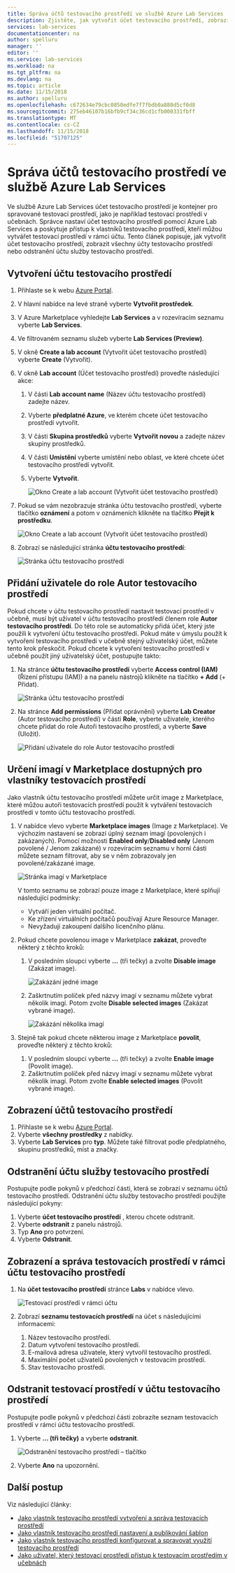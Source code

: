 ```yaml
---
title: Správa účtů testovacího prostředí ve službě Azure Lab Services | Dokumentace Microsoftu
description: Zjistěte, jak vytvořit účet testovacího prostředí, zobrazit všechny účty testovacího prostředí nebo odstranit účet testovacího prostředí v rámci předplatného Azure.
services: lab-services
documentationcenter: na
author: spelluru
manager: ''
editor: ''
ms.service: lab-services
ms.workload: na
ms.tgt_pltfrm: na
ms.devlang: na
ms.topic: article
ms.date: 11/15/2018
ms.author: spelluru
ms.openlocfilehash: c672634e79cbc0850edfe7f7fbdb0a880d5cf0d8
ms.sourcegitcommit: 275eb46107b16bfb9cf34c36cd1cfb000331fbff
ms.translationtype: MT
ms.contentlocale: cs-CZ
ms.lasthandoff: 11/15/2018
ms.locfileid: "51707125"
---
```

# <a name="manage-lab-accounts-in-azure-lab-services"></a>Správa účtů testovacího prostředí ve službě Azure Lab Services 
Ve službě Azure Lab Services účet testovacího prostředí je kontejner pro spravované testovací prostředí, jako je například testovací prostředí v učebnách. Správce nastaví účet testovacího prostředí pomocí Azure Lab Services a poskytuje přístup k vlastníků testovacího prostředí, kteří můžou vytvářet testovací prostředí v rámci účtu. Tento článek popisuje, jak vytvořit účet testovacího prostředí, zobrazit všechny účty testovacího prostředí nebo odstranění účtu služby testovacího prostředí.

## <a name="create-a-lab-account"></a>Vytvoření účtu testovacího prostředí
1. Přihlaste se k webu [Azure Portal](https://portal.azure.com).
2. V hlavní nabídce na levé straně vyberte **Vytvořit prostředek**.
3. V Azure Marketplace vyhledejte **Lab Services** a v rozevíracím seznamu vyberte **Lab Services**. 
4. Ve filtrovaném seznamu služeb vyberte **Lab Services (Preview)**. 
5. V okně **Create a lab account** (Vytvořit účet testovacího prostředí) vyberte **Create** (Vytvořit).
7. V okně **Lab account** (Účet testovacího prostředí) proveďte následující akce: 
    1. V části **Lab account name** (Název účtu testovacího prostředí) zadejte název. 
    2. Vyberte **předplatné Azure**, ve kterém chcete účet testovacího prostředí vytvořit.
    3. V části **Skupina prostředků** vyberte **Vytvořit novou** a zadejte název skupiny prostředků.
    4. V části **Umístění** vyberte umístění nebo oblast, ve které chcete účet testovacího prostředí vytvořit. 
    5. Vyberte **Vytvořit**. 

        ![Okno Create a lab account (Vytvořit účet testovacího prostředí)](../media/how-to-manage-lab-accounts/lab-account-settings.png)
5. Pokud se vám nezobrazuje stránka účtu testovacího prostředí, vyberte tlačítko **oznámení** a potom v oznámeních klikněte na tlačítko **Přejít k prostředku**. 

    ![Okno Create a lab account (Vytvořit účet testovacího prostředí)](../media/how-to-manage-lab-accounts/notification-go-to-resource.png)    
6. Zobrazí se následující stránka **účtu testovacího prostředí**:

    ![Stránka účtu testovacího prostředí](../media/how-to-manage-lab-accounts/lab-account-page.png)

## <a name="add-a-user-to-the-lab-creator-role"></a>Přidání uživatele do role Autor testovacího prostředí
Pokud chcete v účtu testovacího prostředí nastavit testovací prostředí v učebně, musí být uživatel v účtu testovacího prostředí členem role **Autor testovacího prostředí**. Do této role se automaticky přidá účet, který jste použili k vytvoření účtu testovacího prostředí. Pokud máte v úmyslu použít k vytvoření testovacího prostředí v učebně stejný uživatelský účet, můžete tento krok přeskočit. Pokud chcete k vytvoření testovacího prostředí v učebně použít jiný uživatelský účet, postupujte takto: 

1. Na stránce **účtu testovacího prostředí** vyberte **Access control (IAM)** (Řízení přístupu (IAM)) a na panelu nástrojů klikněte na tlačítko **+ Add** (+ Přidat). 

    ![Stránka účtu testovacího prostředí](../media/tutorial-setup-lab-account/access-control.png)
2. Na stránce **Add permissions** (Přidat oprávnění) vyberte **Lab Creator** (Autor testovacího prostředí) v části **Role**, vyberte uživatele, kterého chcete přidat do role Autoři testovacího prostředí, a vyberte **Save** (Uložit). 

    ![Přidání uživatele do role Autor testovacího prostředí](../media/tutorial-setup-lab-account/add-user-to-lab-creator-role.png)

## <a name="specify-marketplace-images-available-to-lab-owners"></a>Určení imagí v Marketplace dostupných pro vlastníky testovacích prostředí
Jako vlastník účtu testovacího prostředí můžete určit image z Marketplace, které můžou autoři testovacích prostředí použít k vytváření testovacích prostředí v tomto účtu testovacího prostředí. 

1. V nabídce vlevo vyberte **Marketplace images** (Image z Marketplace). Ve výchozím nastavení se zobrazí úplný seznam imagí (povolených i zakázaných). Pomocí možnosti **Enabled only**/**Disabled only** (Jenom povolené / Jenom zakázané) v rozevíracím seznamu v horní části můžete seznam filtrovat, aby se v něm zobrazovaly jen povolené/zakázané image. 
    
    ![Stránka imagí v Marketplace](../media/tutorial-setup-lab-account/marketplace-images-page.png)

    V tomto seznamu se zobrazí pouze image z Marketplace, které splňují následující podmínky:
        
    - Vytváří jeden virtuální počítač.
    - Ke zřízení virtuálních počítačů používají Azure Resource Manager.
    - Nevyžadují zakoupení dalšího licenčního plánu.
2. Pokud chcete povolenou image v Marketplace **zakázat**, proveďte některý z těchto kroků: 
    1. V posledním sloupci vyberte **…** (tři tečky) a zvolte **Disable image** (Zakázat image). 

        ![Zakázání jedné image](../media/tutorial-setup-lab-account/disable-one-image.png) 
    2. Zaškrtnutím políček před názvy imagí v seznamu můžete vybrat několik imagí. Potom zvolte **Disable selected images** (Zakázat vybrané image). 

        ![Zakázání několika imagí](../media/tutorial-setup-lab-account/disable-multiple-images.png) 
1. Stejně tak pokud chcete některou image z Marketplace **povolit**, proveďte některý z těchto kroků: 
    1. V posledním sloupci vyberte **…** (tři tečky) a zvolte **Enable image** (Povolit image). 
    2. Zaškrtnutím políček před názvy imagí v seznamu můžete vybrat několik imagí. Potom zvolte **Enable selected images** (Povolit vybrané image). 

## <a name="view-lab-accounts"></a>Zobrazení účtů testovacího prostředí
1. Přihlaste se k webu [Azure Portal](https://portal.azure.com).
2. Vyberte **všechny prostředky** z nabídky. 
3. Vyberte **Lab Services** pro **typ**. 
    Můžete také filtrovat podle předplatného, skupinu prostředků, míst a značky. 

## <a name="delete-a-lab-account"></a>Odstranění účtu služby testovacího prostředí
Postupujte podle pokynů v předchozí části, která se zobrazí v seznamu účtů testovacího prostředí. Odstranění účtu služby testovacího prostředí použijte následující pokyny: 

1. Vyberte **účet testovacího prostředí** , kterou chcete odstranit. 
2. Vyberte **odstranit** z panelu nástrojů. 
3. Typ **Ano** pro potvrzení.
4. Vyberte **Odstranit**. 

## <a name="view-and-manage-labs-in-the-lab-account"></a>Zobrazení a správa testovacích prostředí v rámci účtu testovacího prostředí

1. Na **účet testovacího prostředí** stránce **Labs** v nabídce vlevo.

    ![Testovací prostředí v rámci účtu](../media/how-to-manage-lab-accounts/labs-in-account.png)
1. Zobrazí **seznamu testovacích prostředí** na účet s následujícími informacemi: 
    1. Název testovacího prostředí.
    2. Datum vytvoření testovacího prostředí. 
    3. E-mailová adresa uživatele, který vytvořil testovacího prostředí. 
    4. Maximální počet uživatelů povolených v testovacím prostředí. 
    5. Stav testovacího prostředí. 

## <a name="delete-a-lab-in-the-lab-account"></a>Odstranit testovací prostředí v účtu testovacího prostředí
Postupujte podle pokynů v předchozí části zobrazíte seznam testovacích prostředí v rámci účtu testovacího prostředí.

1. Vyberte **... (tři tečky)** a vyberte **odstranit**. 

    ![Odstranění testovacího prostředí – tlačítko](../media/how-to-manage-lab-accounts/delete-lab-button.png)
2. Vyberte **Ano** na upozornění. 



## <a name="next-steps"></a>Další postup
Viz následující články:

- [Jako vlastník testovacího prostředí vytvoření a správa testovacích prostředí](how-to-manage-classroom-labs.md)
- [Jako vlastník testovacího prostředí nastavení a publikování šablon](how-to-create-manage-template.md)
- [Jako vlastník testovacího prostředí konfigurovat a spravovat využití testovacího prostředí](how-to-configure-student-usage.md)
- [Jako uživatel, který testovací prostředí přístup k testovacím prostředím v učebnách](how-to-use-classroom-lab.md)